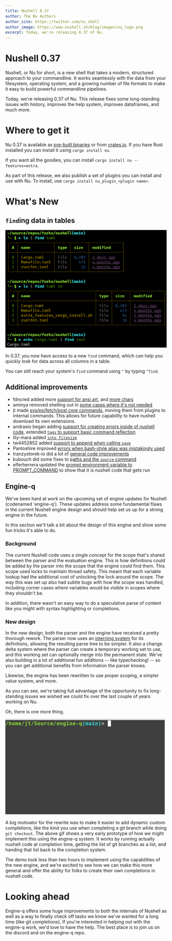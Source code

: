 ```yaml
---
title: Nushell 0.37
author: The Nu Authors
author_site: https://twitter.com/nu_shell
author_image: https://www.nushell.sh/blog/images/nu_logo.png
excerpt: Today, we're releasing 0.37 of Nu.
---
```


# Nushell 0.37

Nushell, or Nu for short, is a new shell that takes a modern, structured approach to your commandline. It works seamlessly with the data from your filesystem, operating system, and a growing number of file formats to make it easy to build powerful commandline pipelines.

Today, we're releasing 0.37 of Nu. This release fixes some long-standing issues with history, improves the help system, improves dataframes, and much more.

<!-- more -->

# Where to get it

Nu 0.37 is available as [pre-built binaries](https://github.com/nushell/nushell/releases/tag/0.37.0) or from [crates.io](https://crates.io/crates/nu). If you have Rust installed you can install it using `cargo install nu`.

If you want all the goodies, you can install `cargo install nu --features=extra`.

As part of this release, we also publish a set of plugins you can install and use with Nu. To install, use `cargo install nu_plugin_<plugin name>`.

# What's New

## `find`ing data in tables

![Screenshot showing using the new find command to find the phrase toml in a table](../assets/images/0_37_find.png)

In 0.37, you now have access to a new `find` command, which can help you quickly look for data across all columns in a table.

You can still reach your system's `find` command using `^` by typing `^find`.

## Additional improvements

* fdncred added more [support for ansi art](https://github.com/nushell/nushell/pull/3973), and [more chars](https://github.com/nushell/nushell/pull/3975)
* aminya removed shelling out in [some cases where it's not needed](https://github.com/nushell/nushell/pull/3974)
* jt made [sys/ps/fetch/post core commands](https://github.com/nushell/nushell/pull/3983), moving them from plugins to internal commands. This allows for future capability to have nushell download its own extensions.
* andrasio began adding [support for creating errors inside of nushell code](https://github.com/nushell/nushell/pull/3986), extended [`tags` to support basic command reflection](https://github.com/nushell/nushell/pull/3988)
* lily-mara added [`into filesize`](https://github.com/nushell/nushell/pull/3987)
* tw4452852 added [support to append when calling `save`](https://github.com/nushell/nushell/pull/3992)
* Pantoshire improved [errors when bash-style alias was mistakingly used](https://github.com/nushell/nushell/pull/3995)
* tranzystorek-io did a lot of [general code improvements](https://github.com/nushell/nushell/pull/3996)
* kubouch did some fixes to p[aths and the `source` command](https://github.com/nushell/nushell/pull/3998)
* elferherrera updated the [prompt environment variable to PROMPT_COMMAND](https://github.com/nushell/nushell/pull/4003) to show that it is nushell code that gets run

## Engine-q

We've been hard at work on the upcoming set of engine updates for Nushell (codenamed 'engine-q'). These updates address some fundamental flaws in the current Nushell engine design and should help set us up for a strong engine in the future.

In this section we'll talk a bit about the design of this engine and show some fun tricks it's able to do.

### Background

The current Nushell code uses a single concept for the scope that's shared between the parser and the evaluation engine. This is how definitions could be added by the parser into the scope that the engine could find them. This scope used locks to maintain thread safety. This meant that each variable lookup had the additional cost of unlocking the lock around the scope. The way this was set up also had subtle bugs with how the scope was handled, including corner cases where variables would be visible in scopes where they shouldn't be.

In addition, there wasn't an easy way to do a speculative parse of content like you might with syntax highlighting or completions.

### New design

In the new design, both the parser and the engine have received a pretty thorough rework. The parser now uses an [interning system](https://en.wikipedia.org/wiki/String_interning) for its definitions, allowing the resulting parse tree to be simpler. It also a change delta system where the parser can create a temporary working set to use, and this working set can optionally merge into the permanent state. We've also building in a lot of additional fun additions -- like typechecking! -- so you can get additional benefits from information the parser knows.

Likewise, the engine has been rewritten to use proper scoping, a simpler value system, and more.

As you can see, we're taking full advantage of the opportunity to fix long-standing issues we wished we could fix over the last couple of years working on Nu.

Oh, there is one more thing.

![Animated gif showing off dynaming git branch completions](../assets/images/eq_git_branch_completion.gif)

A big motivator for the rewrite was to make it easier to add dynamic custom completions, like the kind you use when completing a git branch while doing `git checkout`. The above gif shows a very early prototype of how we might implement this using the engine-q system. It works by running actually nushell code at completion time, getting the list of git branches as a list, and handing that list back to the completion system.

The demo took less than two hours to implement using the capabilities of the new engine, and we're excited to see how we can make this more general and offer the ability for folks to create their own completions in nushell code.

# Looking ahead

Engine-q offers some huge improvements to both the internals of Nushell as well as a way to finally check off tasks we know we've wanted for a long time (like git completions). If you're interested in helping out with the engine-q work, we'd love to have the help. The best place is to join us on the discord and on the engine-q repo.
